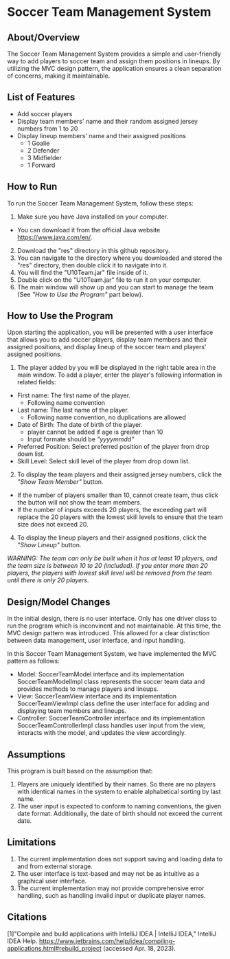 # Soccer Team Management System


## About/Overview

The Soccer Team Management System provides a simple and user-friendly way to add players to soccer team and assign them positions in lineups. By utilizing the MVC design pattern, the application ensures a clean separation of concerns, making it maintainable.

## List of Features
- Add soccer players
- Display team members' name and their random assigned jersey numbers from 1 to 20
- Display lineup members' name and their assigned positions
  - 1 Goalie
  - 2 Defender
  - 3 Midfielder
  - 1 Forward

## How to Run

To run the Soccer Team Management System, follow these steps:

1. Make sure you have Java installed on your computer. 
  - You can download it from the official Java website https://www.java.com/en/.
2. Download the "res" directory in this github repository.
2. You can navigate to the directory where you downloaded and stored the "res" directory, then double click it to navigate into it.
3. You will find the "U10Team.jar" file inside of it.
4. Double click on the "U10Team.jar" file to run it on your computer.
5. The main window will show up and you can start to manage the team (See *"How to Use the Program"* part below).

## How to Use the Program

Upon starting the application, you will be presented with a user interface that allows you to add soccer players, display team members and their assigned positions, and display lineup of the soccer team and players' assigned positions.

1. The player added by you will be displayed in the right table area in the main window. To add a player, enter the player's following information in related fields:
  - First name: The first name of the player. 
    - Following name convention
  - Last name: The last name of the player.
    - Following name convention, no duplications are allowed
  - Date of Birth: The date of birth of the player.
    - player cannot be added if age is greater than 10
    - Input formate should be *"yyyymmdd"*
  - Preferred Position: Select preferred position of the player from drop down list.
  - Skill Level: Select skill level of the player from drop down list. 
2. To display the team players and their assigned jersey numbers, click the *"Show Team Member"* button.
  - If the number of players smaller than 10, cannot create team, thus click the button will not show the team members.
  - If the number of inputs exceeds 20 players, the exceeding part will replace the 20 players with the lowest skill levels to ensure that the team size does not exceed 20. 
4. To display the lineup players and their assigned positions, click the *"Show Lineup"* button.

*WARNING: The team can only be built when it has at least 10 players, and the team size is between 10 to 20 (included). If you enter more than 20 players, the players with lowest skill level will be removed from the team until there is only 20 players.*

## Design/Model Changes

In the initial design, there is no user interface. Only has one driver class to run the program which is inconvinent and not maintainable.
At this time, the MVC design pattern was introduced. This allowed for a clear distinction between data management, user interface, and input handling.

In this Soccer Team Management System, we have implemented the MVC pattern as follows:
- Model: SoccerTeamModel interface and its implementation SoccerTeamModelImpl class represents the soccer team data and provides methods to manage players and lineups.
- View: SoccerTeamView interface and its implementation SoccerTeamViewImpl class define the user interface for adding and displaying team members and lineups.
- Controller: SoccerTeamController interface and its implementation SoccerTeamControllerImpl class handles user input from the view, interacts with the model, and updates the view accordingly.

## Assumptions

This program is built based on the assumption that:
1. Players are uniquely identified by their names. So there are no players with identical names in the system to enable alphabetical sorting by last name.
2. The user input is expected to conform to naming conventions, the given date format. Additionally, the date of birth should not exceed the current date.

## Limitations

1. The current implementation does not support saving and loading data to and from external storage.
2. The user interface is text-based and may not be as intuitive as a graphical user interface.
3. The current implementation may not provide comprehensive error handling, such as handling invalid input or duplicate player names. 

## Citations
[1]"Compile and build applications with IntelliJ IDEA | IntelliJ IDEA," IntelliJ IDEA Help. https://www.jetbrains.com/help/idea/compiling-applications.html#rebuild_project (accessed Apr. 18, 2023).

